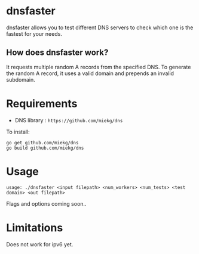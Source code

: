 # dnsfaster

dnsfaster allows you to test different DNS servers to check which one is the fastest for your needs.

## How does dnsfaster work?

It requests multiple random A records from the specified DNS.
To generate the random A record, it uses a valid domain and prepends an invalid subdomain.

# Requirements

- DNS library : `https://github.com/miekg/dns`

To install:
```
go get github.com/miekg/dns
go build github.com/miekg/dns
```

# Usage

`usage: ./dnsfaster <input filepath> <num_workers> <num_tests> <test domain> <out filepath>`

Flags and options coming soon..

# Limitations

Does not work for ipv6 yet.
